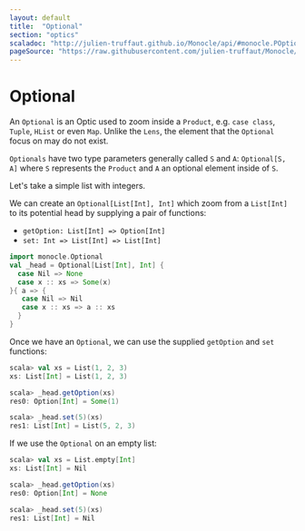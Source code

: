 ```yaml
---
layout: default
title:  "Optional"
section: "optics"
scaladoc: "http://julien-truffaut.github.io/Monocle/api/#monocle.POptional"
pageSource: "https://raw.githubusercontent.com/julien-truffaut/Monocle/master/docs/src/main/tut/optional.md"
---
```

# Optional

An `Optional` is an Optic used to zoom inside a `Product`, e.g. `case class`, `Tuple`, `HList` or even `Map`.
Unlike the `Lens`, the element that the `Optional` focus on may do not exist.

`Optionals` have two type parameters generally called `S` and `A`: `Optional[S, A]` where `S` represents the `Product` and `A` an optional element inside of `S`.

Let's take a simple list with integers.

We can create an `Optional[List[Int], Int]` which zoom from a `List[Int]` to its potential head by supplying a pair of functions:

*   `getOption: List[Int] => Option[Int]`
*   `set: Int => List[Int] => List[Int]`

```scala
import monocle.Optional
val _head = Optional[List[Int], Int] {
  case Nil => None
  case x :: xs => Some(x)
}{ a => {
   case Nil => Nil
   case x :: xs => a :: xs
  }
}
```

Once we have an `Optional`, we can use the supplied `getOption` and `set` functions:

```scala
scala> val xs = List(1, 2, 3)
xs: List[Int] = List(1, 2, 3)

scala> _head.getOption(xs)
res0: Option[Int] = Some(1)

scala> _head.set(5)(xs)
res1: List[Int] = List(5, 2, 3)
```

If we use the `Optional` on an empty list:

```scala
scala> val xs = List.empty[Int]
xs: List[Int] = Nil

scala> _head.getOption(xs)
res0: Option[Int] = None

scala> _head.set(5)(xs)
res1: List[Int] = Nil
```
